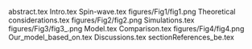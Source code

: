 abstract.tex
Intro.tex
Spin-wave.tex
figures/Fig1/fig1.png
Theoretical considerations.tex
figures/Fig2/fig2.png
Simulations.tex
figures/Fig3/fig3_.png
Model.tex
Comparison.tex
figures/Fig4/fig4.png
Our_model_based_on.tex
Discussions.tex
sectionReferences_be.tex